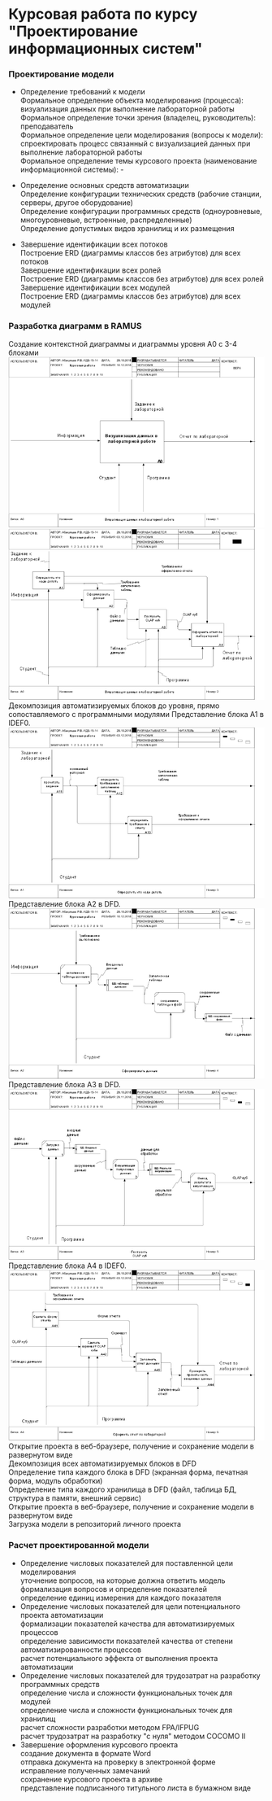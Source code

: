 # Курсовая работа по курсу "Проектирование информационных систем"  
### Проектирование модели
* Определение требований к модели  
 Формальное определение объекта моделирования (процесса): визуализация данных при выполнение лабораторной работы   
 Формальное определение точки зрения (владелец, руководитель): преподаватель  
 Формальное определение цели моделирования (вопросы к модели): спроектировать процесс связанный с визуализацией данных при выполнение лабораторной работы  
 Формальное определение темы курсового проекта (наименование информационной системы): -  

* Определение основных средств автоматизации  
 Определение конфигурации технических средств (рабочие станции, серверы, другое оборудование)  
 Определение конфигурации программных средств (одноуровневые, многоуровневые, встроенные, распределенные)  
 Определение допустимых видов хранилищ и их размещения    

* Завершение идентификации всех потоков  
Построение ERD (диаграммы классов без атрибутов) для всех потоков    
Завершение идентификации всех ролей  
Построение ERD (диаграммы классов без атрибутов) для всех ролей  
Завершение идентификации всех модулей  
Построение ERD (диаграммы классов без атрибутов) для всех модулей  

### Разработка диаграмм в RAMUS  
Создание контекстной диаграммы и диаграммы уровня A0 c 3-4 блоками  
![A0](https://github.com/AbakumtsevRoman/coursework/blob/master/Скрины%20программы/01_A0.png)  
![IDEF0 A0](https://github.com/AbakumtsevRoman/coursework/blob/master/Скрины%20программы/02_A0.png)  
Декомпозиция автоматизируемых блоков до уровня, прямо сопоставляемого с программными модулями
Представление блока A1 в IDEF0.  
![A1](https://github.com/AbakumtsevRoman/coursework/blob/master/Скрины%20программы/03_A1.png)  
Представление блока A2 в DFD.  
![A2](https://github.com/AbakumtsevRoman/coursework/blob/master/Скрины%20программы/04_A2.png)  
Представление блока A3 в DFD.  
![A3](https://github.com/AbakumtsevRoman/coursework/blob/master/Скрины%20программы/05_A3.png)  
Представление блока A4 в IDEF0.  
![A4](https://github.com/AbakumtsevRoman/coursework/blob/master/Скрины%20программы/06_A4.png)  
Открытие проекта в веб-браузере, получение и сохранение модели в развернутом виде  
Декомпозиция всех автоматизируемых блоков в DFD  
Определение типа каждого блока в DFD (экранная форма, печатная форма, модуль обработки)  
Определение типа каждого хранилища в DFD (файл, таблица БД, структура в памяти, внешний сервис)  
Открытие проекта в веб-браузере, получение и сохранение модели в развернутом виде  
Загрузка модели в репозиторий личного проекта  

### Расчет проектированной модели
* Определение числовых показателей для поставленной цели моделирования  
уточнение вопросов, на которые должна ответить модель  
формализация вопросов и определение показателей  
определение единиц измерения для каждого показателя  
* Определение числовых показателей для цели потенциального проекта автоматизации  
формализации показателей качества для автоматизируемых процессов  
определение зависимости показателей качества от степени автоматизированности процессов  
расчет потенциального эффекта от выполнения проекта автоматизации  
* Определение числовых показателей для трудозатрат на разработку программных средств  
определение числа и сложности функциональных точек для модулей  
определение числа и сложности функциональных точек для хранилищ  
расчет сложности разработки методом FPA/IFPUG  
расчет трудозатрат на разработку "с нуля" методом COCOMO II  
* Завершение оформления курсового проекта  
создание документа в формате Word  
отправка документа на проверку в электронной форме  
исправление полученных замечаний  
сохранение курсового проекта в архиве  
представление подписанного титульного листа в бумажном виде  
